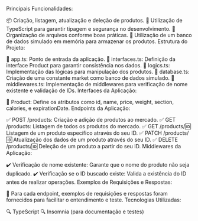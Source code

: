 Principais Funcionalidades:

📦 Criação, listagem, atualização e deleção de produtos.
🔄 Utilização de TypeScript para garantir tipagem e segurança no desenvolvimento.
🔄 Organização de arquivos conforme boas práticas.
🔄 Utilização de um banco de dados simulado em memória para armazenar os produtos.
Estrutura do Projeto:

📂 app.ts: Ponto de entrada da aplicação.
📂 interfaces.ts: Definição da interface Product para garantir consistência nos dados.
📂 logics.ts: Implementação das lógicas para manipulação dos produtos.
📂 database.ts: Criação de uma constante market como banco de dados simulado.
📂 middlewares.ts: Implementação de middlewares para verificação de nome existente e validação de IDs.
Interfaces da Aplicação:

🔄 Product: Define os atributos como id, name, price, weight, section, calories, e expirationDate.
Endpoints da Aplicação:

✅ POST /products: Criação e adição de produtos ao mercado.
✅ GET /products: Listagem de todos os produtos do mercado.
✅ GET /products/:id: Listagem de um produto específico através do seu ID.
✅ PATCH /products/:id: Atualização dos dados de um produto através do seu ID.
✅ DELETE /products/:id: Deleção de um produto a partir do seu ID.
Middlewares da Aplicação:

✔️ Verificação de nome existente: Garante que o nome do produto não seja duplicado.
✔️ Verificação se o ID buscado existe: Valida a existência do ID antes de realizar operações.
Exemplos de Requisições e Respostas:

🔄 Para cada endpoint, exemplos de requisições e respostas foram fornecidos para facilitar o entendimento e teste.
Tecnologias Utilizadas:

🔍 TypeScript
🔍 Insomnia (para documentação e testes)
